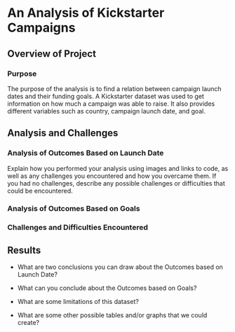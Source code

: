 # An Analysis of Kickstarter Campaigns
## Overview of Project
### Purpose
The purpose of the analysis is to find a relation between campaign launch dates and their funding goals. A Kickstarter dataset was used to get information on how much a campaign was able to raise. It also provides different variables such as country, campaign launch date, and goal. 

## Analysis and Challenges

### Analysis of Outcomes Based on Launch Date
Explain how you performed your analysis using images and links to code, as well as any challenges you encountered and how you overcame them. If you had no challenges, describe any possible challenges or difficulties that could be encountered.

### Analysis of Outcomes Based on Goals

### Challenges and Difficulties Encountered

## Results

- What are two conclusions you can draw about the Outcomes based on Launch Date?

- What can you conclude about the Outcomes based on Goals?

- What are some limitations of this dataset?

- What are some other possible tables and/or graphs that we could create?

